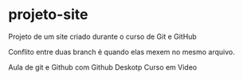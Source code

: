 # projeto-site
 Projeto de um site criado durante o curso de Git e GitHub

Conflito entre duas branch é quando elas mexem no mesmo arquivo.
 
Aula de git e Github com Github Deskotp Curso em Video 
